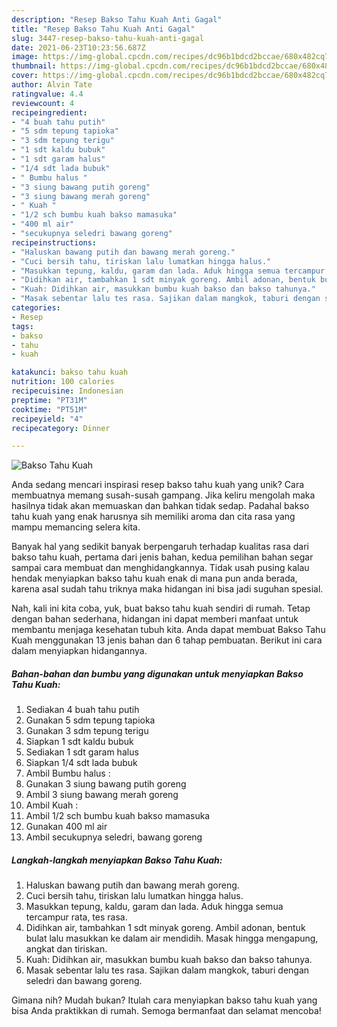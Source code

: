 ```yaml
---
description: "Resep Bakso Tahu Kuah Anti Gagal"
title: "Resep Bakso Tahu Kuah Anti Gagal"
slug: 3447-resep-bakso-tahu-kuah-anti-gagal
date: 2021-06-23T10:23:56.687Z
image: https://img-global.cpcdn.com/recipes/dc96b1bdcd2bccae/680x482cq70/bakso-tahu-kuah-foto-resep-utama.jpg
thumbnail: https://img-global.cpcdn.com/recipes/dc96b1bdcd2bccae/680x482cq70/bakso-tahu-kuah-foto-resep-utama.jpg
cover: https://img-global.cpcdn.com/recipes/dc96b1bdcd2bccae/680x482cq70/bakso-tahu-kuah-foto-resep-utama.jpg
author: Alvin Tate
ratingvalue: 4.4
reviewcount: 4
recipeingredient:
- "4 buah tahu putih"
- "5 sdm tepung tapioka"
- "3 sdm tepung terigu"
- "1 sdt kaldu bubuk"
- "1 sdt garam halus"
- "1/4 sdt lada bubuk"
- " Bumbu halus "
- "3 siung bawang putih goreng"
- "3 siung bawang merah goreng"
- " Kuah "
- "1/2 sch bumbu kuah bakso mamasuka"
- "400 ml air"
- "secukupnya seledri bawang goreng"
recipeinstructions:
- "Haluskan bawang putih dan bawang merah goreng."
- "Cuci bersih tahu, tiriskan lalu lumatkan hingga halus."
- "Masukkan tepung, kaldu, garam dan lada. Aduk hingga semua tercampur rata, tes rasa."
- "Didihkan air, tambahkan 1 sdt minyak goreng. Ambil adonan, bentuk bulat lalu masukkan ke dalam air mendidih. Masak hingga mengapung, angkat dan tiriskan."
- "Kuah: Didihkan air, masukkan bumbu kuah bakso dan bakso tahunya."
- "Masak sebentar lalu tes rasa. Sajikan dalam mangkok, taburi dengan seledri dan bawang goreng."
categories:
- Resep
tags:
- bakso
- tahu
- kuah

katakunci: bakso tahu kuah 
nutrition: 100 calories
recipecuisine: Indonesian
preptime: "PT31M"
cooktime: "PT51M"
recipeyield: "4"
recipecategory: Dinner

---
```



![Bakso Tahu Kuah](https://img-global.cpcdn.com/recipes/dc96b1bdcd2bccae/680x482cq70/bakso-tahu-kuah-foto-resep-utama.jpg)

Anda sedang mencari inspirasi resep bakso tahu kuah yang unik? Cara membuatnya memang susah-susah gampang. Jika keliru mengolah maka hasilnya tidak akan memuaskan dan bahkan tidak sedap. Padahal bakso tahu kuah yang enak harusnya sih memiliki aroma dan cita rasa yang mampu memancing selera kita.



Banyak hal yang sedikit banyak berpengaruh terhadap kualitas rasa dari bakso tahu kuah, pertama dari jenis bahan, kedua pemilihan bahan segar sampai cara membuat dan menghidangkannya. Tidak usah pusing kalau hendak menyiapkan bakso tahu kuah enak di mana pun anda berada, karena asal sudah tahu triknya maka hidangan ini bisa jadi suguhan spesial.


Nah, kali ini kita coba, yuk, buat bakso tahu kuah sendiri di rumah. Tetap dengan bahan sederhana, hidangan ini dapat memberi manfaat untuk membantu menjaga kesehatan tubuh kita. Anda dapat membuat Bakso Tahu Kuah menggunakan 13 jenis bahan dan 6 tahap pembuatan. Berikut ini cara dalam menyiapkan hidangannya.

<!--inarticleads1-->

##### Bahan-bahan dan bumbu yang digunakan untuk menyiapkan Bakso Tahu Kuah:

1. Sediakan 4 buah tahu putih
1. Gunakan 5 sdm tepung tapioka
1. Gunakan 3 sdm tepung terigu
1. Siapkan 1 sdt kaldu bubuk
1. Sediakan 1 sdt garam halus
1. Siapkan 1/4 sdt lada bubuk
1. Ambil  Bumbu halus :
1. Gunakan 3 siung bawang putih goreng
1. Ambil 3 siung bawang merah goreng
1. Ambil  Kuah :
1. Ambil 1/2 sch bumbu kuah bakso mamasuka
1. Gunakan 400 ml air
1. Ambil secukupnya seledri, bawang goreng




<!--inarticleads2-->

##### Langkah-langkah menyiapkan Bakso Tahu Kuah:

1. Haluskan bawang putih dan bawang merah goreng.
1. Cuci bersih tahu, tiriskan lalu lumatkan hingga halus.
1. Masukkan tepung, kaldu, garam dan lada. Aduk hingga semua tercampur rata, tes rasa.
1. Didihkan air, tambahkan 1 sdt minyak goreng. Ambil adonan, bentuk bulat lalu masukkan ke dalam air mendidih. Masak hingga mengapung, angkat dan tiriskan.
1. Kuah: Didihkan air, masukkan bumbu kuah bakso dan bakso tahunya.
1. Masak sebentar lalu tes rasa. Sajikan dalam mangkok, taburi dengan seledri dan bawang goreng.




Gimana nih? Mudah bukan? Itulah cara menyiapkan bakso tahu kuah yang bisa Anda praktikkan di rumah. Semoga bermanfaat dan selamat mencoba!
